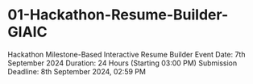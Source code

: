 # 01-Hackathon-Resume-Builder-GIAIC
Hackathon Milestone-Based Interactive Resume Builder Event Date: 7th September 2024 Duration: 24 Hours (Starting 03:00 PM) Submission Deadline: 8th September 2024, 02:59 PM 
